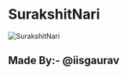 # SurakshitNari
![SurakshitNari](https://telegra.ph/file/3fb7f1d3a09ca3b214864.jpg)
 
## Made By:- @iisgaurav
